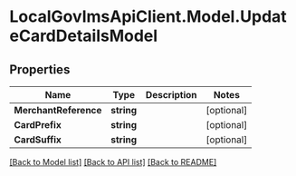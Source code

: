 # LocalGovImsApiClient.Model.UpdateCardDetailsModel

## Properties

Name | Type | Description | Notes
------------ | ------------- | ------------- | -------------
**MerchantReference** | **string** |  | [optional] 
**CardPrefix** | **string** |  | [optional] 
**CardSuffix** | **string** |  | [optional] 

[[Back to Model list]](../README.md#documentation-for-models) [[Back to API list]](../README.md#documentation-for-api-endpoints) [[Back to README]](../README.md)

